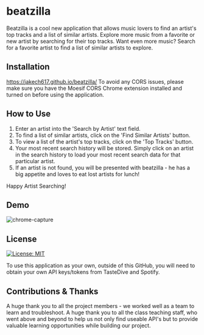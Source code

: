 # beatzilla

Beatzilla is a cool new application that allows music lovers to find an artist's top tracks and a list of similar artists. Explore more music from a favorite or new artist by searching for their top tracks. Want even more music? Search for a favorite artist to find a list of similar artists to explore.

## Installation
https://jakech617.github.io/beatzilla/
To avoid any CORS issues, please make sure you have the Moesif CORS Chrome extension installed and turned on before using the application.

## How to Use
1. Enter an artist into the 'Search by Artist' text field.
2. To find a list of similar artists, click on the 'Find Similar Artists' button.
3. To view a list of the artist's top tracks, click on the 'Top Tracks' button.
4. Your most recent search history will be stored. Simply click on an artist in the search history to load your most recent search data for that particular artist.
5. If an artist is not found, you will be presented with beatzilla - he has a big appetite and loves to eat lost artists for lunch!

Happy Artist Searching!

## Demo
![chrome-capture](https://user-images.githubusercontent.com/76062539/111007609-3d629480-835d-11eb-9ed6-53e8ba77b1ff.gif)



## License
[![License: MIT](https://img.shields.io/badge/License-MIT-yellow.svg)](https://opensource.org/licenses/MIT)

To use this application as your own, outside of this GitHub, you will need to obtain your own API keys/tokens from TasteDive and Spotify.

## Contributions & Thanks
A huge thank you to all the project members - we worked well as a team to learn and troubleshoot. A huge thank you to all the class teaching staff, who went above and beyond to help us not only find useable API's but to provide valuable learning opportunities while building our project.

